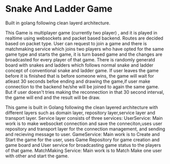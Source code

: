 # Snake And Ladder Game 
Built in golang following  clean layerd architecture.


This Game is multiplayer game (currently two player) , and it is played in realtime using websockets and packet based backend. Routes are decided based on packet type.
User can request to join a game and there is matchmaking service which joins two players who have opted for the same game type and starts the game, it is turn based game and the changes are broadcasted for every player of that game.
There is randomly generatd board with snakes and ladders which follows normal snake and ladder concept of conventional snake and ladder game.
If user leaves the game before it is finished that is before someone wins, the game will wait for atleast 30 seconds befoe ending and drawing the game,if user make connection to the backend he/she will be  joined to again the same game.
But if user doesn't tries making the reconnection in that 30 second interval, the game will end and the result will be draw.

This game is built in Golang following the clean layered architecture with different layers such as domain layer, repository layer,service layer and transport layer.
Service layer consists of three services: 
                                           UserService: Main work is to make websocket connection and save the conneciton,uses user repository and  transport layer for the connection management, and sending and recieving message to user.
                                           GameService: Main work is to Create and Start the game for the user, uses Game Repository for game creation and game board and User service for broadcasting game status to the players of that game.
                                           MatchMaking Service: Main work is to Match Make one user with other and start the game.

